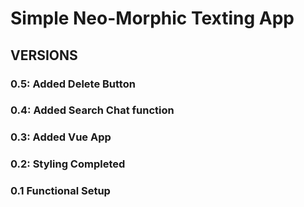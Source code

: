 # Simple Neo-Morphic Texting App

## VERSIONS

### 0.5: Added Delete Button

### 0.4: Added Search Chat function

### 0.3: Added Vue App

### 0.2: Styling Completed

### 0.1 Functional Setup

